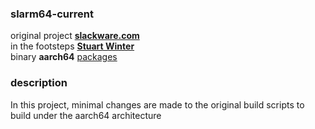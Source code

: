 ### slarm64-current ###

original project **[slackware.com](ftp://ftp.osuosl.org/pub/slackware/slackware64-current)**  
in the footsteps **[Stuart Winter](http://slackware.uk/slackwarearm/slackwarearm-current)**  
binary **aarch64** [packages](http://dl.fail.pp.ua/slackware/slarm64-current)  


### description ###
In this project, minimal changes are made to the original build scripts to build under the aarch64 architecture